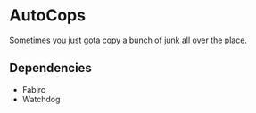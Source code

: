 # AutoCops

Sometimes you just gota copy a bunch of junk all over the place.

## Dependencies
* Fabirc
* Watchdog